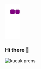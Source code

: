 ![snake gif](https://github.com/FCetiner/FCetiner/blob/output/github-contribution-grid-snake.gif)
### Hi there 👋


![kucuk prens](https://user-images.githubusercontent.com/93828041/157122623-52d9e3c8-3028-4b33-883a-56f91d970451.jpg)
